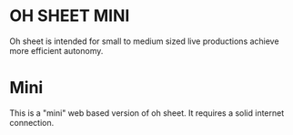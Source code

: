 # OH SHEET MINI

Oh sheet is intended for small to medium sized live productions achieve more efficient autonomy.

# Mini
This is a "mini" web based version of oh sheet. It requires a solid internet connection.